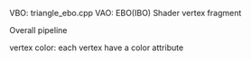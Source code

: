 
VBO: triangle_ebo.cpp
VAO: 
EBO(IBO)
Shader
    vertex 
    fragment

Overall pipeline

vertex color: each vertex have a color attribute
